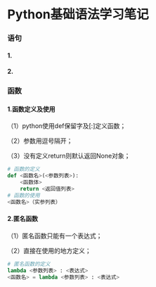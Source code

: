 # Python基础语法学习笔记

### 语句

#### 1.

#### 2.

### 函数

#### 1.函数定义及使用

（1）python使用def保留字及[:]定义函数；

（2）参数用逗号隔开；

（3）没有定义return则默认返回None对象；

```python
# 函数的定义
def <函数名>(<参数列表>):
    <函数体>
    return <返回值列表>
# 函数的使用
<函数名>（实参列表）
```

#### 2.匿名函数

（1）匿名函数只能有一个表达式；

（2）直接在使用的地方定义；

```python
# 匿名函数的定义
lambda <参数列表> : <表达式>
<函数名> = lambda <参数列表> : <表达式>
```
